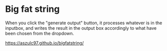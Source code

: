 # Big fat string

When you click the "generate output" button, it processes whatever is in the inputbox, and writes the result in the output box accordingly to what have been chosen from the dropdown.

https://aszulc97.github.io/bigfatstring/
